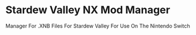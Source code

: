 # Stardew Valley NX Mod Manager
 Manager For .XNB Files For Stardew Valley For Use On The Nintendo Switch
